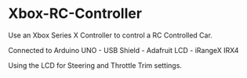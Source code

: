 # Xbox-RC-Controller

Use an Xbox Series X Controller to control a RC Controlled Car. 

Connected to Arduino UNO - USB Shield - Adafruit LCD - iRangeX IRX4

Using the LCD for Steering and Throttle Trim settings.
